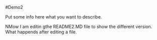 #Demo2

Put some info here what you want to describe. 

NMow I am editin gthe README2.MD file to show the different version. What happends after editing a file.
